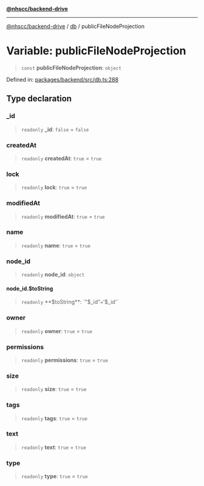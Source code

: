 [**@nhscc/backend-drive**](../../README.md)

***

[@nhscc/backend-drive](../../README.md) / [db](../README.md) / publicFileNodeProjection

# Variable: publicFileNodeProjection

> `const` **publicFileNodeProjection**: `object`

Defined in: [packages/backend/src/db.ts:288](https://github.com/nhscc/drive.api.hscc.bdpa.org/blob/cc6ab5a21520f62a19ce4eb5924de51caa830ea7/packages/backend/src/db.ts#L288)

## Type declaration

### \_id

> `readonly` **\_id**: `false` = `false`

### createdAt

> `readonly` **createdAt**: `true` = `true`

### lock

> `readonly` **lock**: `true` = `true`

### modifiedAt

> `readonly` **modifiedAt**: `true` = `true`

### name

> `readonly` **name**: `true` = `true`

### node\_id

> `readonly` **node\_id**: `object`

#### node\_id.$toString

> `readonly` **$toString**: `"$_id"` = `'$_id'`

### owner

> `readonly` **owner**: `true` = `true`

### permissions

> `readonly` **permissions**: `true` = `true`

### size

> `readonly` **size**: `true` = `true`

### tags

> `readonly` **tags**: `true` = `true`

### text

> `readonly` **text**: `true` = `true`

### type

> `readonly` **type**: `true` = `true`
